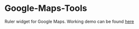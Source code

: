 # Google-Maps-Tools
Ruler widget for Google Maps.
Working demo can be found [here](http://googlemapsruler.azurewebsites.net)
